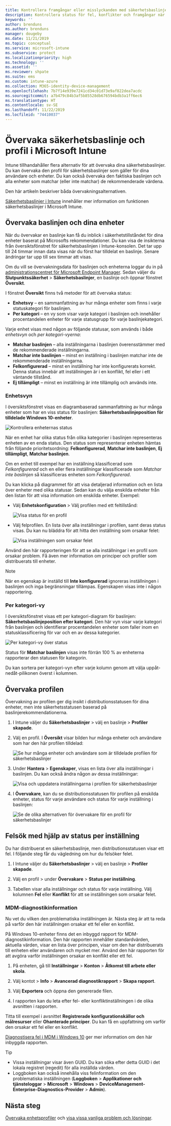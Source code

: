 ```yaml
---
title: Kontrollera framgångar eller misslyckanden med säkerhetsbaslinjer i Microsoft Intune – Azure | Microsoft Docs
description: Kontrollera status för fel, konflikter och framgångar när du distribuerar säkerhetsbaslinjer till användare och enheter i Microsoft Intune MDM. Se hur du felsöker med klientloggar och rapportfunktioner i Intune.
keywords: ''
author: brenduns
ms.author: brenduns
manager: dougeby
ms.date: 11/21/2019
ms.topic: conceptual
ms.service: microsoft-intune
ms.subservice: protect
ms.localizationpriority: high
ms.technology: ''
ms.assetid: ''
ms.reviewer: shpate
ms.suite: ems
ms.custom: intune-azure
ms.collection: M365-identity-device-management
ms.openlocfilehash: 7b7f14e939e7241cd34c01d73e9af822dea7acdc
ms.sourcegitcommit: a7b479c84b3af5b85528db676594bdb3a1ff6ec6
ms.translationtype: HT
ms.contentlocale: sv-SE
ms.lasthandoff: 11/22/2019
ms.locfileid: "74410037"
---
```

# <a name="monitor-security-baseline-and-profiles-in-microsoft-intune"></a>Övervaka säkerhetsbaslinje och profil i Microsoft Intune

Intune tillhandahåller flera alternativ för att övervaka dina säkerhetsbaslinjer. Du kan övervaka den profil för säkerhetsbaslinjer som gäller för dina användare och enheter. Du kan också övervaka den faktiska baslinjen och alla enheter som matchar (eller inte matchar) de rekommenderade värdena.

Den här artikeln beskriver båda övervakningsalternativen.

[Säkerhetsbaslinjer i Intune](../security-baselines.md) innehåller mer information om funktionen säkerhetsbaslinjer i Microsoft Intune.

## <a name="monitor-the-baseline-and-your-devices"></a>Övervaka baslinjen och dina enheter

När du övervakar en baslinje kan få du inblick i säkerhetstillståndet för dina enheter baserat på Microsofts rekommendationer. Du kan visa de insikterna från översiktsfönstret för säkerhetsbaslinjen i Intune-konsolen.  Det tar upp till 24 timmar innan data visas när du först har tilldelat en baslinje. Senare ändringar tar upp till sex timmar att visas.

Om du vill se övervakningsdata för baslinjen och enheterna loggar du in på [administrationscentret för Microsoft Endpoint Manager](https://go.microsoft.com/fwlink/?linkid=2109431). Sedan väljer du **Slutpunktssäkerhet** > **Säkerhetsbaslinjer**, en baslinje och öppnar fönstret **Översikt**.

I fönstret **Översikt** finns två metoder för att övervaka status:

- **Enhetsvy** – en sammanfattning av hur många enheter som finns i varje statuskategori för baslinjen.
- **Per kategori** – en vy som visar varje kategori i baslinjen och innehåller procentandelen enheter för varje statusgrupp för varje baslinjekategori.

Varje enhet visas med någon av följande statusar, som används i både *enhetsvyn* och *per kategori-vyerna*:

- **Matchar baslinjen** – alla inställningarna i baslinjen överensstämmer med de rekommenderade inställningarna.
- **Matchar inte baslinjen** – minst en inställning i baslinjen matchar inte de rekommenderade inställningarna.
- **Felkonfigurerad** – minst en inställning har inte konfigurerats korrekt. Denna status innebär att inställningen är i en konflikt, fel eller i ett väntande tillstånd.
- **Ej tillämpligt** – minst en inställning är inte tillämplig och används inte.

### <a name="device-view"></a>Enhetsvyn

I översiktsfönstret visas en diagrambaserad sammanfattning av hur många enheter som har en viss status för baslinjen: **Säkerhetsbaslinjeposition för tilldelade Windows 10-enheter**.

![Kontrollera enheternas status](./media/security-baselines-monitor/overview.png)

När en enhet har olika status från olika kategorier i baslinjen representeras enheten av en enda status. Den status som representerar enheten hämtas från följande prioritetsordning: **Felkonfigurerad**, **Matchar inte baslinjen**, **Ej tillämpligt**, **Matchar baslinjen**.

Om en enhet till exempel har en inställning klassificerad som *Felkonfigurerad* och en eller flera inställningar klassificerade som *Matchar inte baslinjen* så klassificeras enheten som *Felkonfigurerad*.

Du kan klicka på diagrammet för att visa detaljerad information och en lista över enheter med olika statusar. Sedan kan du välja enskilda enheter från den listan för att visa information om enskilda enheter. Exempel:

- Välj **Enhetskonfiguration** > Välj profilen med ett feltillstånd:

  ![Visa status för en profil](./media/security-baselines-monitor/device-configuration-profile-list.png)

- Välj felprofilen. En lista över alla inställningar i profilen, samt deras status visas. Du kan nu bläddra för att hitta den inställning som orsakar felet:

  ![Visa inställningen som orsakar felet](./media/security-baselines-monitor/profile-with-error-status.png)

Använd den här rapporteringen för att se alla inställningar i en profil som orsakar problem. Få även mer information om principer och profiler som distribuerats till enheter.

> [!NOTE]
> När en egenskap är inställd till **Inte konfigurerad** ignoreras inställningen i baslinjen och inga begränsningar tillämpas. Egenskapen visas inte i någon rapportering.

### <a name="per-category-view"></a>Per kategori-vy

I översiktsfönstret visas ett per kategori-diagram för baslinjen: **Säkerhetsbaslinjeposition efter kategori**.  Den här vyn visar varje kategori från baslinjen och identifierar procentandelen enheter som faller inom en statusklassificering för var och en av dessa kategorier.

![Per kategori-vy över status](./media/security-baselines-monitor/monitor-baseline-per-category.png)

Status för **Matchar baslinjen** visas inte förrän 100 % av enheterna rapporterar den statusen för kategorin.

Du kan sortera per kategori-vyn efter varje kolumn genom att välja uppåt-nedåt-pilikonen överst i kolumnen.

## <a name="monitor-the-profile"></a>Övervaka profilen

Övervakning av profilen ger dig insikt i distributionsstatusen för dina enheter, men inte säkerhetsstatusen baserad på baslinjerekommendationerna.

1. I Intune väljer du **Säkerhetsbaslinjer** > välj en baslinje > **Profiler skapade**.

2. Välj en profil. I **Översikt** visar bilden hur många enheter och användare som har den här profilen tilldelad:

   ![Se hur många enheter och användare som är tilldelade profilen för säkerhetsbaslinjer](./media/security-baselines-monitor/existing-profile-overview.png)

3. Under **Hantera** > **Egenskaper**, visas en lista över alla inställningar i baslinjen. Du kan också ändra någon av dessa inställningar:

   ![Visa och uppdatera inställningarna i profilen för säkerhetsbaslinjer](./media/security-baselines-monitor/manage-settings.png)

4. I **Övervakare**, kan du se distributionsstatusen för profilen på enskilda enheter, status för varje användare och status för varje inställning i baslinjen:

   ![Se de olika alternativen för övervakare för en profil för säkerhetsbaslinjer](./media/security-baselines-monitor/monitor-status-options.png)

## <a name="troubleshoot-using-per-setting-status"></a>Felsök med hjälp av status per inställning

Du har distribuerat en säkerhetsbaslinje, men distributionsstatusen visar ett fel. I följande steg får du vägledning om hur du felsöker felet.

1. I Intune väljer du **Säkerhetsbaslinjer** > välj en baslinje > **Profiler skapade**.

2. Välj en profil > under **Övervakare** > **Status per inställning**.

3. Tabellen visar alla inställningar och status för varje inställning. Välj kolumnen **Fel** eller **Konflikt** för att se inställningen som orsakar felet.

### <a name="mdm-diagnostic-information"></a>MDM-diagnostikinformation

Nu vet du vilken den problematiska inställningen är. Nästa steg är att ta reda på varför den här inställningen orsakar ett fel eller en konflikt.

På Windows 10-enheter finns det en inbyggd rapport för MDM-diagnostikinformation. Den här rapporten innehåller standardvärden, aktuella värden, visar en lista över principen, visar om den har distribuerats till enheten eller användaren och mycket mer. Använd den här rapporten för att avgöra varför inställningen orsakar en konflikt eller ett fel.

1. På enheten, gå till **Inställningar** > **Konton** > **Åtkomst till arbete eller skola**.

2. Välj kontot > **Info** > **Avancerad diagnostikrapport** > **Skapa rapport**.

3. Välj **Exportera** och öppna den genererade filen.

4. I rapporten kan du leta efter fel- eller konfliktinställningen i de olika avsnitten i rapporten.

  Titta till exempel i avsnittet **Registrerade konfigurationskällor och målresurser** eller **Ohanterade principer**. Du kan få en uppfattning om varför den orsakar ett fel eller en konflikt.

[Diagnostisera fel i MDM i Windows 10](https://docs.microsoft.com/windows/client-management/mdm/diagnose-mdm-failures-in-windows-10) ger mer information om den här inbyggda rapporten.

> [!TIP]
> - Vissa inställningar visar även GUID. Du kan söka efter detta GUID i det lokala registret (regedit) för alla inställda värden.
> - Loggboken kan också innehålla viss felinformation om den problematiska inställningen (**Loggboken** > **Applikationer och tjänsteloggar**  >   **Microsoft** > **Windows** > **DeviceManagement-Enterprise-Diagnostics-Provider** > **Admin**).

## <a name="next-steps"></a>Nästa steg

[Övervaka enhetsprofiler](../configuration/device-profile-monitor.md) och [visa vissa vanliga problem och lösningar](../configuration/device-profile-troubleshoot.md).
